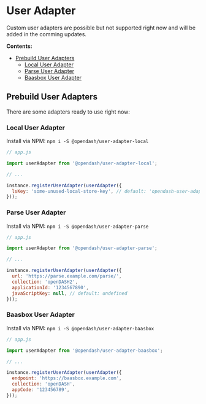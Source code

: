 # User Adapter

Custom user adapters are possible but not supported right now and will be added in the comming updates.

**Contents:**
<!-- TOC depthFrom:2 depthTo:3 -->

- [Prebuild User Adapters](#prebuild-user-adapters)
    - [Local User Adapter](#local-user-adapter)
    - [Parse User Adapter](#parse-user-adapter)
    - [Baasbox User Adapter](#baasbox-user-adapter)

<!-- /TOC -->

## Prebuild User Adapters

There are some adapters ready to use right now:

### Local User Adapter

Install via NPM: `npm i -S @opendash/user-adapter-local`

```js
// app.js

import userAdapter from '@opendash/user-adapter-local';

// ...

instance.registerUserAdapter(userAdapter({
  lsKey: 'some-unused-local-store-key', // default: 'opendash-user-adapter-local-data'
}));
```

### Parse User Adapter

Install via NPM: `npm i -S @opendash/user-adapter-parse`

```js
// app.js

import userAdapter from '@opendash/user-adapter-parse';

// ...

instance.registerUserAdapter(userAdapter({
  url: 'https://parse.example.com/parse/',
  collection: 'openDASH2',
  applicationId: '1234567890',
  javaScriptKey: null, // default: undefined
}));
```

### Baasbox User Adapter

Install via NPM: `npm i -S @opendash/user-adapter-baasbox`

```js
// app.js

import userAdapter from '@opendash/user-adapter-baasbox';

// ...

instance.registerUserAdapter(userAdapter({
  endpoint: 'https://baasbox.example.com',
  collection: 'openDASH',
  appCode: '123456789',
}));
```